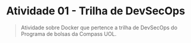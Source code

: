 # Atividade 01 - Trilha de DevSecOps

> Atividade sobre Docker que pertence a trilha de DevSecOps do Programa de bolsas da Compass UOL.
